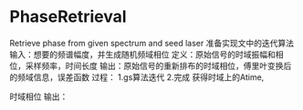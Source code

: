# PhaseRetrieval
Retrieve phase from given spectrum and seed laser
准备实现文中的迭代算法
输入：想要的频谱幅度，并生成随机频域相位
定义：原始信号的时域振幅和相位，采样频率，时间长度
输出：原始信号的重新排布的时域相位，傅里叶变换后的频域信息，误差函数
过程：
1.gs算法迭代
2.完成
获得时域上的Atime,

时域相位
输出：
